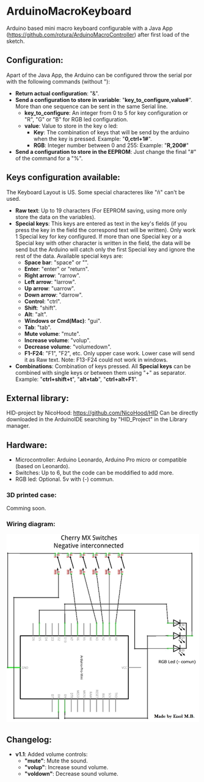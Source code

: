 # ArduinoMacroKeyboard
Arduino based mini macro keyboard configurable with a Java App (https://github.com/rotura/ArduinoMacroController) after first load of the sketch.

## Configuration:
Apart of the Java App, the Arduino can be configured throw the serial por with the following commands (without "):
- **Return actual configuration**: "&".
- **Send a configuration to store in variable**: "**key_to_configure,value#**". More than one sequence can be sent in the same Serial line.
  - **key_to_configure**: An integer from 0 to 5 for key configuration or "R", "G" or "B" for RGB led configuration.
  - **value**: Value to store in the key o led:
    - **Key**: The combination of keys that will be send by the arduino when the key is pressed. Example: "**0,ctrl+1#**".
    - **RGB**: Integer number between 0 and 255: Example: "**R,200#**"
- **Send a configuration to store in the EEPROM**: Just change the final "#" of the command for a "%".

## Keys configuration available:
The Keyboard Layout is US. Some special characteres like "ñ" can't be used.
- **Raw text**: Up to 19 characters (For EEPROM saving, using more only store the data on the variables).
- **Special keys**: This keys are entered as text in the key's fields (if you press the key in the field the correspond text will be written). Only work 1 Special key for key configured. If more than one Special key or a Special key with other character is written in the field, the data will be send but the Arduino will catch only the first Special key and ignore the rest of the data. Available special keys are:
  - **Space bar**: "space" or "".
  - **Enter**: "enter" or "return".
  - **Right arrow**: "rarrow".
  - **Left arrow**: "larrow".
  - **Up arrow**: "uarrow".
  - **Down arrow**: "darrow".
  - **Control**: "ctrl".
  - **Shift**: "shift".
  - **Alt**: "alt".
  - **Windows or Cmd(Mac)**: "gui".
  - **Tab**: "tab".
  - **Mute volume**: "mute".
  - **Increase volume**: "volup".
  - **Decrease volume**: "volumedown".
  - **F1-F24**: "F1", "F2", etc. Only upper case work. Lower case will send it as Raw text. Note: F13-F24 could not work in windows.
- **Combinations**: Combination of keys pressed. All **Special keys** can be combined with single keys or between them using "+" as separator. Example: "**ctrl+shift+t**", "**alt+tab**", "**ctrl+alt+F1**".

## External library:
HID-project by NicoHood: https://github.com/NicoHood/HID
Can be directly downloaded in the ArduinoIDE searching by "HID_Project" in the Library manager. 

## Hardware:
- Microcontroller: Arduino Leonardo, Arduino Pro micro or compatible (based on Leonardo).
- Switches: Up to 6, but the code can be moddified to add more.
- RGB led: Optional. 5v with (-) commun.

### 3D printed case:
Comming soon.

### Wiring diagram:
![Wiring diagram](https://github.com/rotura/ArduinoMacroKeyboard/blob/main/wiring_diagram.jpg)

## Changelog:
- **v1.1**: Added volume controls:
	- **"mute"**: Mute the sound.
	- **"volup"**: Increase sound volume.
	- **"voldown"**: Decrease sound volume.
